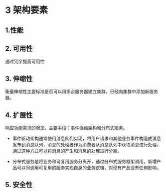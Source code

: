 # 3 架构要素
## 1.性能

## 2. 可用性
通过冗余提高可用性

## 3. 伸缩性
衡量伸缩性主要标准是否可以用多台服务器建立集群，已经向集群中添加新服务器。

## 4. 扩展性
响应功能需求的增加，主要手段：事件驱动架构和分布式服务。

* 事件驱动架构通常使用消息队列实现，将用户请求和其他业务事件构造成消息发布到消息队列，消息的处理者作为消费者从消息队列中获取消息进行处理，通过这种方式可以将消息的产生和消息的处理进行分离。

* 分布式服务是将业务和可复用服务分离开，通过分布式服务框架调用。新增产品可以同调用可复用的服务实现自身的业务逻辑，对现有产品没有任何影响。

## 5. 安全性